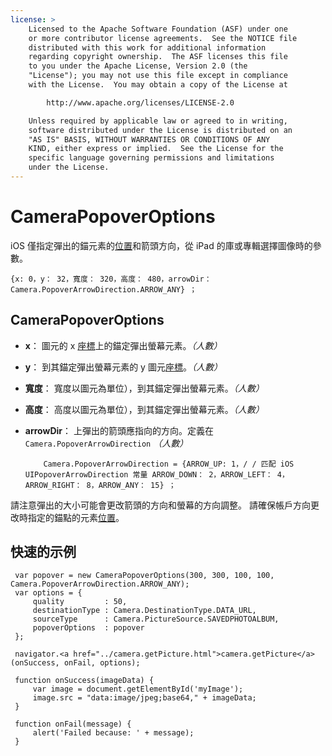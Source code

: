 ```yaml
---
license: >
    Licensed to the Apache Software Foundation (ASF) under one
    or more contributor license agreements.  See the NOTICE file
    distributed with this work for additional information
    regarding copyright ownership.  The ASF licenses this file
    to you under the Apache License, Version 2.0 (the
    "License"); you may not use this file except in compliance
    with the License.  You may obtain a copy of the License at

        http://www.apache.org/licenses/LICENSE-2.0

    Unless required by applicable law or agreed to in writing,
    software distributed under the License is distributed on an
    "AS IS" BASIS, WITHOUT WARRANTIES OR CONDITIONS OF ANY
    KIND, either express or implied.  See the License for the
    specific language governing permissions and limitations
    under the License.
---
```


# CameraPopoverOptions

iOS 僅指定彈出的錨元素的<a href="../../geolocation/Position/position.html">位置</a>和箭頭方向，從 iPad 的庫或專輯選擇圖像時的參數。

    {x: 0，y： 32，寬度： 320，高度： 480，arrowDir： Camera.PopoverArrowDirection.ARROW_ANY} ；
    

## CameraPopoverOptions

*   **x**： 圖元的 x <a href="../../geolocation/Coordinates/coordinates.html">座標</a>上的錨定彈出螢幕元素。*（人數）*

*   **y**： 到其錨定彈出螢幕元素的 y 圖元<a href="../../geolocation/Coordinates/coordinates.html">座標</a>。*（人數）*

*   **寬度**： 寬度以圖元為單位），到其錨定彈出螢幕元素。*（人數）*

*   **高度**： 高度以圖元為單位），到其錨定彈出螢幕元素。*（人數）*

*   **arrowDir**： 上彈出的箭頭應指向的方向。定義在 `Camera.PopoverArrowDirection` *（人數）* 
    
            Camera.PopoverArrowDirection = {ARROW_UP: 1，/ / 匹配 iOS UIPopoverArrowDirection 常量 ARROW_DOWN： 2，ARROW_LEFT： 4，ARROW_RIGHT： 8，ARROW_ANY： 15} ；
        

請注意彈出的大小可能會更改箭頭的方向和螢幕的方向調整。 請確保帳戶方向更改時指定的錨點的元素<a href="../../geolocation/Position/position.html">位置</a>。

## 快速的示例

     var popover = new CameraPopoverOptions(300, 300, 100, 100, Camera.PopoverArrowDirection.ARROW_ANY);
     var options = {
         quality         : 50,
         destinationType : Camera.DestinationType.DATA_URL,
         sourceType      : Camera.PictureSource.SAVEDPHOTOALBUM,
         popoverOptions  : popover
     };
    
     navigator.<a href="../camera.getPicture.html">camera.getPicture</a>(onSuccess, onFail, options);
    
     function onSuccess(imageData) {
         var image = document.getElementById('myImage');
         image.src = "data:image/jpeg;base64," + imageData;
     }
    
     function onFail(message) {
         alert('Failed because: ' + message);
     }